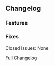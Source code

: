 ## Changelog

### Features

### Fixes

Closed Issues: None

[Full Changelog](https://github.com/JamCoreModding/right-click-harvest/compare/...)
